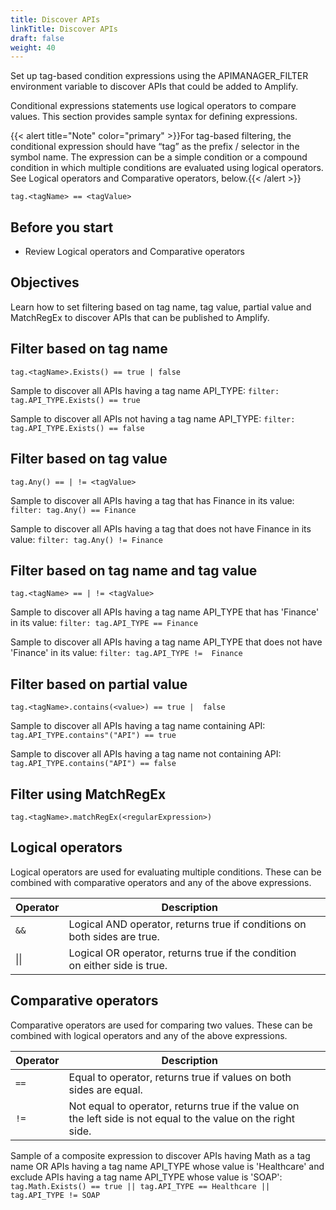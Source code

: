 ```yaml
---
title: Discover APIs
linkTitle: Discover APIs
draft: false
weight: 40
---
```

Set up tag-based condition expressions using the APIMANAGER_FILTER environment variable to discover APIs that could be added to Amplify.

Conditional expressions statements use logical operators to compare values. This section provides sample syntax for defining expressions.

{{< alert title="Note" color="primary" >}}For tag-based filtering, the conditional expression should have “tag” as the prefix / selector in the symbol name. The expression can be a simple condition or a compound condition in which multiple conditions are evaluated using logical operators. See Logical operators and Comparative operators, below.{{< /alert >}}

`tag.<tagName> == <tagValue>`

## Before you start

* Review Logical operators and Comparative operators

## Objectives

Learn how to set filtering based on tag name, tag value, partial value and MatchRegEx to discover APIs that can be published to Amplify.

## Filter based on tag name

`tag.<tagName>.Exists() == true | false`

Sample to discover all APIs having a tag name API_TYPE: `filter: tag.API_TYPE.Exists() == true`

Sample to discover all APIs not having a tag name API_TYPE: `filter: tag.API_TYPE.Exists() == false`  

## Filter based on tag value

`tag.Any() == | != <tagValue>`

Sample to discover all APIs having a tag that has Finance in its value: `filter: tag.Any() == Finance`

Sample to discover all APIs having a tag that does not have Finance in its value: `filter: tag.Any() != Finance`  

## Filter based on tag name and tag value

`tag.<tagName> == | != <tagValue>`

Sample to discover all APIs having a tag name API_TYPE that has 'Finance' in its value: `filter: tag.API_TYPE == Finance`

Sample to discover all APIs having a tag name API_TYPE that does not have 'Finance' in its value: `filter: tag.API_TYPE !=  Finance`

## Filter based on partial value

`tag.<tagName>.contains(<value>) == true |  false`

Sample to  discover all APIs having a tag name containing API: `tag.API_TYPE.contains"("API") == true`

Sample to  discover all APIs having a tag name not containing API: `tag.API_TYPE.contains("API") == false`

## Filter using MatchRegEx

`tag.<tagName>.matchRegEx(<regularExpression>)`

## Logical operators

Logical operators are used for evaluating multiple conditions. These can be combined with comparative operators and any of the above expressions.

| Operator | Description                                                                |   |
|----------|----------------------------------------------------------------------------|---|
| `&&`      | Logical AND operator, returns true if conditions on both sides are true.   |   |
| \|\|       | Logical OR operator, returns true if the condition on either side is true. |   |

## Comparative operators

Comparative operators are used for comparing two values. These can be combined with logical operators and any of the above expressions.

| Operator | Description                                                                                                    |   |
|----------|----------------------------------------------------------------------------------------------------------------|---|
| `==`       | Equal to operator, returns true if values on both sides are equal.                                             |   |
| `!=`       | Not equal to operator, returns true if the value on the left side is not equal to the value on the right side. |   |

Sample of a composite expression to discover APIs having Math as a tag name OR APIs having a tag name API_TYPE whose value is 'Healthcare' and exclude APIs having a tag name API_TYPE whose value is 'SOAP': `tag.Math.Exists() == true || tag.API_TYPE == Healthcare || tag.API_TYPE != SOAP`
